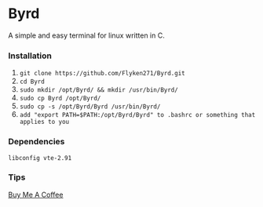 # Byrd

A simple and easy terminal for linux written in C.


### Installation

1. `git clone https://github.com/Flyken271/Byrd.git`
2. `cd Byrd`
3. `sudo mkdir /opt/Byrd/ && mkdir /usr/bin/Byrd/`
4. `sudo cp Byrd /opt/Byrd/`
5. `sudo cp -s /opt/Byrd/Byrd /usr/bin/Byrd/`
6. `add "export PATH=$PATH:/opt/Byrd/Byrd" to .bashrc or something that applies to you`

### Dependencies
`libconfig vte-2.91`


### Tips
[Buy Me A Coffee](https://www.buymeacoffee.com/DFLhqou)
